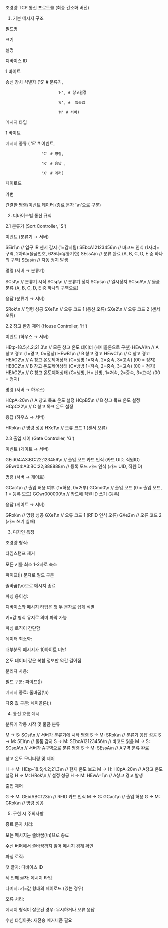 초경량 TCP 통신 프로토콜 (최종 간소화 버전)

1. 기본 메시지 구조

필드명

크기

설명

디바이스 ID

1 바이트

송신 장치 식별자 ('S' # 분류기,

                           'H', # 창고환경

                           'G', #  입출입

                           'M' # 서버)

메시지 타입

1 바이트

메시지 종류 ( 'E' # 이벤트, 

                    'C' # 명령,

                    'R' # 응답 ,

                    'X' # 에러)

페이로드

가변

간결한 명령/이벤트 데이터 (종료 문자 '\n'으로 구분)

2. 디바이스별 통신 규칙

2.1 분류기 (Sort Controller, 'S')

이벤트 (분류기 → 서버)

SEir1\n       // 입구 IR 센서 감지 (1=감지됨)
SEbcA12123456\n  // 바코드 인식 (1자리=구역, 2자리=물품번호, 6자리=유통기한)
SEssA\n       // 분류 완료 (A, B, C, D, E 중 하나의 구역)
SEas\n         // 자동 정지 발생

명령 (서버 → 분류기)

SCst\n         // 분류기 시작
SCsp\n         // 분류기 정지
SCps\n         // 일시정지 
SCsoA\n       // 물품 분류 (A, B, C, D, E 중 하나의 구역으로)

응답 (분류기 → 서버)

SRok\n         // 명령 성공
SXe1\n         // 오류 코드 1 (통신 오류)
SXe2\n         // 오류 코드 2 (센서 오류)



2.2 창고 환경 제어 (House Controller, 'H')

이벤트 (하우스 → 서버)

HEtp-18.5;4.2;21.3\n  // 모든 창고 온도 데이터 (세미콜론으로 구분)
HEwA1\n      // A 창고 경고 (1=경고, 0=정상)
HEwB1\n      // B 창고 경고
HEwC1\n      // C 창고 경고
HEAC2\n      // A 창고 온도제어상태  (C=냉방 1=저속, 2=중속, 3=고속)
                                (00 = 정지)
HEBC2\n      // B 창고 온도제어상태 (C=냉방 1=저속, 2=중속, 3=고속)
                                (00 = 정지)
HEAC2\n      // C 창고 온도제어상태  (C=냉방, H= 난방, 1=저속, 2=중속, 3=고속)
                                (00 = 정지)                                 

명령 (서버 → 하우스)

HCpA-20\n     // A 창고 목표 온도 설정
HCpB5\n       // B 창고 목표 온도 설정
HCpC22\n      // C 창고 목표 온도 설정

응답 (하우스 → 서버)

HRok\n        // 명령 성공
HXe1\n        // 오류 코드 1 (센서 오류)



2.3 출입 제어 (Gate Controller, 'G')

이벤트 (게이트 → 서버)

GEid04:A3:BC:22;123456\n  // 출입 모드 카드 인식 (카드 UID, 직원ID)
GEwr04:A3:BC:22;888888\n  // 등록 모드 카드 인식 (카드 UID, 직원ID)

명령 (서버 → 게이트)

GCac1\n      // 출입 허용 여부 (1=허용, 0=거부)
GCmd0\n      // 출입 모드 (0 = 출입 모드, 1 = 등록 모드)
GCwr000000\n	// 카드에 직원 ID 쓰기 (등록)

응답 (게이트 → 서버)

GRok\n	 // 명령 성공
GXe1\n	 // 오류 코드 1 (RFID 인식 오류)
GXe2\n	 // 오류 코드 2 (카드 쓰기 실패)

3. 디자인 특징

초경량 형식:

타임스탬프 제거

모든 키를 최소 1-2자로 축소

파이프(|) 문자로 필드 구분

줄바꿈(\n)으로 메시지 종료

파싱 용이성:

디바이스와 메시지 타입은 첫 두 문자로 쉽게 식별

키=값 형식 유지로 의미 파악 가능

파싱 로직이 간단함

데이터 최소화:

대부분의 메시지가 10바이트 미만

온도 데이터 같은 복합 정보만 약간 길어짐

분리자 사용:

필드 구분: 파이프(|)

메시지 종료: 줄바꿈(\n)

다중 값 구분: 세미콜론(;)

4. 통신 흐름 예시

분류기 작동 시작 및 물품 분류

M → S: SCst\n                 // 서버가 분류기에 시작 명령
S → M: SRok\n                 // 분류기 응답 성공
S → M: SEir\n               // 물품 감지
S → M: SEbcA12123456\n        // 바코드 읽음
M → S: SCsoA\n               // 서버가 A구역으로 분류 명령
S → M: SEssA\n               // A구역 분류 완료

창고 온도 모니터링 및 제어

H → M: HEtp-18.5;4.2;21.3\n  // 현재 온도 보고
M → H: HCpA-20\n              // A창고 온도 설정
H → M: HRok\n                 // 설정 성공
H → M: HEwA=1\n               // A창고 경고 발생

출입 제어

G → M: GEidABC123\n          // RFID 카드 인식
M → G: GCac1\n               // 출입 허용
G → M: GRok\n                 // 명령 성공

5. 구현 시 주의사항

종료 문자 처리:

모든 메시지는 줄바꿈(\n)으로 종료

수신 버퍼에서 줄바꿈까지 읽어 메시지 경계 확인

파싱 로직:

첫 글자: 디바이스 ID

세 번째 글자: 메시지 타입

나머지: 키=값 형태의 페이로드 (있는 경우)

오류 처리:

메시지 형식이 잘못된 경우: 무시하거나 오류 응답

수신 타임아웃: 재전송 메커니즘 필요